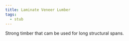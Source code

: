 ```yaml
---
title: Laminate Veneer Lumber
tags:
  - stub
---
```


Strong timber that cam be used for long structural spans.
